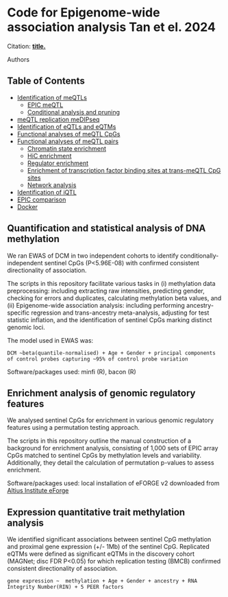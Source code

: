 # Code for Epigenome-wide association analysis Tan et el. 2024

Citation: 
**[title.](URL)**

Authors

## Table of Contents


   * [Identification of meQTLs](#identification-of-meqtls)
      * [EPIC meQTL](#epic-meqtl)
      * [Conditional analysis and pruning](#conditional-analysis-and-pruning)
   * [meQTL replication meDIPseq](#meqtl-replication-medipseq) 
   * [Identification of eQTLs and eQTMs](#identification-of-eqtls-and-eqtms)
   * [Functional analyses of meQTL CpGs](#functional-analyses-of-meqtl-cpgs)
   * [Functional analyses of meQTL pairs](#functional-analyses-of-meqtl-pairs)
      * [Chromatin state enrichment](#chromatin-state-enrichment)
      * [HiC enrichment](#hic-enrichment)
      * [Regulator enrichment](#regulator-enrichment)
      * [Enrichment of transcription factor binding sites at trans-meQTL CpG sites](#enrichment-of-transcription-factor-binding-sites-at-trans-meqtl-cpg-sites)
      * [Network analysis](#network-analysis)
   * [Identification of iQTL](#identification-of-iqtl)
   * [EPIC comparison](#epic-comparison)
   * [Docker](#docker)


## Quantification and statistical analysis of DNA methylation 

We ran EWAS of DCM in two independent cohorts to identify conditionally-independent sentinel CpGs (P<5.96E-08) with confirmed consistent directionality of association. 

The scripts in this repository facilitate various tasks in (i) methylation data preprocessing: including extracting raw intensities, predicting gender, checking for errors and duplicates, calculating methylation beta values, and (ii) Epigenome-wide association analysis: including performing ancestry-specific regression and trans-ancestry meta-analysis, adjusting for test statistic inflation, and the identification of sentinel CpGs marking distinct genomic loci.

The model used in EWAS was: 

```
DCM ~beta(quantile-normalised) + Age + Gender + principal components of control probes capturing ~95% of control probe variation 
```

Software/packages used: minfi (R), bacon (R)

## Enrichment analysis of genomic regulatory features

We analysed sentinel CpGs for enrichment in various genomic regulatory features using a permutation testing approach. 

The scripts in this repository outline the manual construction of a background for enrichment analysis, consisting of 1,000 sets of EPIC array CpGs matched to sentinel CpGs by methylation levels and variability. Additionally, they detail the calculation of permutation p-values to assess enrichment.

Software/packages used: local installation of eFORGE v2 downloaded from [Altius Institute eForge](https://eforge.altiusinstitute.org/)

## Expression quantitative trait methylation analysis

We identified significant associations between sentinel CpG methylation and proximal gene expression (+/- 1Mb) of the sentinel CpG. Replicated eQTMs were defined as significant 
eQTMs in the discovery cohort (MAGNet; disc FDR P<0.05) for which replication testing (BMCB) confirmed consistent directionality of association. 
```
gene expression ~  methylation + Age + Gender + ancestry + RNA Integrity Number(RIN) + 5 PEER factors
```
